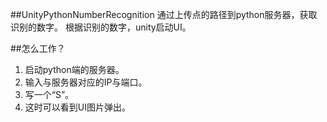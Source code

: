 ##UnityPythonNumberRecognition
通过上传点的路径到python服务器，获取识别的数字。
根据识别的数字，unity启动UI。


##怎么工作？

1. 启动python端的服务器。
2. 输入与服务器对应的IP与端口。
3. 写一个“S”。
4. 这时可以看到UI图片弹出。
